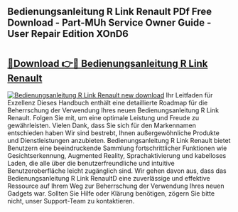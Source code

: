 ## Bedienungsanleitung R Link Renault PDf Free Download - Part-MUh Service Owner Guide - User Repair Edition XOnD6

# <h2><a href="http://df1efi.blite.top/?on=Bedienungsanleitung+R+Link+Renault">🔗Download 👉🔴 Bedienungsanleitung R Link Renault</a></h2>

[![Bedienungsanleitung R Link Renault new download](https://i.imgur.com/lujVjoI.png)](http://df1efi.blite.top/?on=Bedienungsanleitung+R+Link+Renault)
Ihr Leitfaden für Exzellenz Dieses Handbuch enthält eine detaillierte Roadmap für die Beherrschung der Verwendung Ihres neuen Bedienungsanleitung R Link Renault. Folgen Sie mit, um eine optimale Leistung und Freude zu gewährleisten. Vielen Dank, dass Sie sich für den Markennamen entschieden haben Wir sind bestrebt, Ihnen außergewöhnliche Produkte und Dienstleistungen anzubieten. Bedienungsanleitung R Link Renault bietet Benutzern eine beeindruckende Sammlung fortschrittlicher Funktionen wie Gesichtserkennung, Augmented Reality, Sprachaktivierung und kabelloses Laden, die alle über die benutzerfreundliche und intuitive Benutzeroberfläche leicht zugänglich sind. Wir gehen davon aus, dass das Bedienungsanleitung R Link RenaultD eine zuverlässige und effektive Ressource auf Ihrem Weg zur Beherrschung der Verwendung Ihres neuen Gadgets war. Sollten Sie Hilfe oder Klärung benötigen, zögern Sie bitte nicht, unser Support-Team zu kontaktieren.
